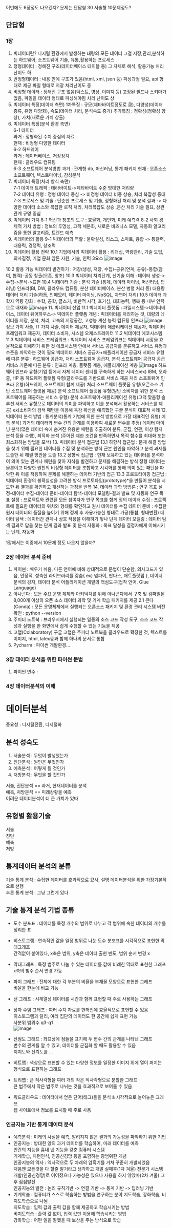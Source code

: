 이번에도 6장정도 나오겠지?
문제는 단답혇 30 서술형 10문제정도?
## 단답형
### 1장
1. 빅데이터란? 디지털 환경에서 발생하는 대량의 모든 데이터
  그걸 저장,관리,분석하는 하드웨어, 소프트웨어 기술, 유통,활용하는 프로세스
2. 정형데이터 : 정해진 구조(데이터베이스 테이블 등) 그 자체로 해석, 활용가능 처리난이도 하
3. 반정형데이터 : 내용 안에 구조가 있음(html, xml, json 등) 파싱과정 필요, api 형태로 제공 파일 형태로 저장 처리난이도 중
4. 비정형 데이터 : 정해진 구조 없음(텍스트, 영상, 이미지 등) 고정된 필드나 스키마가 없음, 파일을 데이터 형태로 파싱해야됨 처리 난이도 상
5. 빅데이터 특징(데이터 측면)
1차특징 : 규모(제타바이트정도로 큼), 다양성(데이터 종류, 유형 다양화), 속도(데이터 처리, 분석속도 증가)
추가특징 : 정확성(정확성 향상), 가치(새로운 가치 창출)
6. 빅데이터 특징(분석 환경 측면)  
6-1 데이터  
과거 : 정형화된 수치 중심의 자료  
현재 : 비정형 다양한 데이터  
6-2 하드웨어  
과거 : 데이터베이스, 저장장치  
현재 : 클라우드 컴퓨팅  
6-3 소프트웨어 분석방법
과거 : 관계형 db, 머신러닝, 통계 패키지
현재 : 오픈소스 소프트웨어, 텍스트마이닝, 감성분석
7. 빅데이터 특징(처리 방식 측면)  
7-1 데이터 트래픽 : 테라바이트->페타바이트 수준 방대한 처리량  
7-2 데이터 유형 : 정형 데이터 중심 -> 비정형 데이터 비중 상승, 처리 복잡성 증대  
7-3 프로세스 및 기술 : 단순한 프로세스 및 기술, 정형화된 처리 및 분석 결과 -> 다양한 데이터 소스와 복잡한 로직 처리, 처리복잡도 상승 ,분산 처리 기술 필요, 상관관계 규명 중심  
8. 빅데이터 가치
8-1 혁신과 창조의 도구 : 효율화, 개인화, 미래 예측력
8-2 사회 경제적 가치 방법 : 정보의 투명성, 고객 세분화, 새로운 비즈니스 모델, 자동화 알고리즘을 통한 알고리즘, 트렌드 예측
9. 빅데이터의 활용
9-1 빅데이터의 역할 : 불확실성, 리스크, 스마트, 융합 -> 통찰력, 대응력, 경쟁력, 창조력
10. 빅데이터 활용 전략
10.1 기업에서의 빅데이터 활용 : 리더십, 역량관리, 기술 도입, 의사결정, 기업 문화
    암튼 자원, 기술, 인력 3요소
    ![image](https://github.com/gryrryfh/BigData/assets/50912987/59dbb07b-6afe-4665-86e5-9c00987f4c35)

10.2 활용 가능 빅데이터 발견하기 : 저장(생성, 저장, 수집)-공유(연계, 공유)-통합(참여, 협력)-공동 창출(오픈, 창조)
10.3 빅데이터 처리단계, 신기술 이해 : 데이터 생성->수집->분석->표현
10.4 빅데이터 기술 : 분석 기술 (통계, 데이터 마이닝, 머신러닝, 딥러닝) 인프라(BI, DW, 클라우드 컴퓨팅, 분산 데이터베이스, 분산 병렬 처리 등) 대용량 데이터 처리 기술(하둡, 인메모리, 데이터 마이닝, NoSQL, 자연어 처리)
10.5  데이터 과학자 역량 강화 : 수학, 공학, 글스기, 비판적 시각, 호기심, 대화능력, 행복 등 내부 인력으로 내재화
    ![image](https://github.com/gryrryfh/BigData/assets/50912987/30e9211b-ea66-46bf-a149-af9330ba6586)
11. 빅데이터 산업
11.1 빅데이터 플랫폼 : 파일시스템->데이터베이스, 데이터 웨어하우스-> 빅데이터 플랫폼
개념 : 빅데이터를 처리하는 것, 대량의 데이터를 저장, 분석, 처리, 고속의 저장공간, 고성능 계산 능력 컴퓨팅 인프라
![image](https://github.com/gryrryfh/BigData/assets/50912987/9b231be3-b83b-4f63-96af-46c0ea270def)
정보 가치 사슬, IT 가치 사슬, 데이터 제공자, 빅데이터 애플리케이션 제공자, 빅데이터 프레임워크 제공자, 데이터 소비자, 시스템 오케스트레이터
11.2 빅데이터 에코시스템
11.3 빅데이터 서비스 프레임워크 : 빅데이터 서비스 프레임워크는 빅데이터 시장을 효율적으로 이해하기 위한 것
에코시스템 안에서 서비스 공급자를 분류하고 서비스 유형과 수준을 파악하는 것이 필요
빅데이터 서비스 공급자+애플리케이션 공급자
서비스 유형에 따른 분류 : 하드웨어 공급자, 처리 소프트웨어 공급자, 분석 소프트웨어 공급자
공급 서비스 기준에 따른 분류 : 인프라 계층, 플랫폼 계층, 애플리케이션 계층
![image](https://github.com/gryrryfh/BigData/assets/50912987/b535a950-c439-4220-8fb3-085b19ca6e12)
하드웨어 인프라 유형(기업 등에서 자체 데이터 센터를 구축하게 하는 서비스)ex) IBM, 오라클, HP 등
하드웨어 플랫폼 유형(클라우드를 기반으로 서비스 제공
처리 소프트웨어 인프라 유형(하드웨어, 소프트웨어 함께 제공)
처리 소프트웨어 플랫폼 유형(오픈소스 기반 소프트웨어 플랫폼 제공)
분석 소프트웨어 플랫폼 유형(일반 소비자를 위한 분석 소프트웨어를 제공하는 서비스 유형)
분석 소프트웨어-애플리케이션 유형(고객 맞춤형 솔루션 서비스 유형으로 데이터의 의미를 파악하고 이를 분석해서 활용하는 서비스를 제공) ex)소비자의 검색 패턴을 이용해 독감 확산을 예측했던 구글 분석이 대표적 사례
12. 빅데이터 분석 방법 : 통계분석(통계 기법에 의한 분석 방법으로 가장 대표적인 유형) 예측 분석( 과거의 데이터와 변수 간의 관계를 이용하여 새로운 변수를 추정) 데이터 마이닝 분석(많은 데이터 속에 숨겨진 유용한 패턴을 추출하여 분류, 군집, 연관, 이상 탐지 분석 등을 수행), 최적화 분석 (주어진 제한 조건을 만족하면서 목적 함수를 최대화 또는 최소화하는 방법을 모색)
13. 빅데이터 분석 접근법 
13.1 하향식 접근법 : 문제 해결 방법을 찾기 위해 필요한 데이터를 수집 및 분석하는 방식
근본 원인을 파악하고 분석 과제를 도출한 뒤 해결 방안을 도출
13.2 상향식 접근법 : 현재 보유하고 있는 데이터를 분석하여 의미 있는 관계나 패턴을 찾아 지식을 발견하고 문제를 해결하는 방식
정형 데이터는 물론이고 다양한 원천의 비정형 데이터를 조합하고 시각화를 통해 의미 있는 패턴을 파악한 뒤 이를 적용하여 문제를 해결하는 데이터 기반의 접근
13.3 프로토타이핑 접근법 : 빅데이터 환경의 불확실성을 고려한 방식 
프로토타입(prototype)*을 만들어 분석을 시도한 뒤 결과를 확인하고 개선하는 과정을 반복
14. 데이터 과학 방법론 : 연구 목표 설정-데이터 수집-데이터 준비-데이터 탐색-데이터 모델링-결과 발표 및 자동화
연구 목표 설정 : 프로젝트와 관련된 모든 참여자가 연구 목표를 함께 정의
데이터 수집 : 프로젝트에 필요한 데이터의 위치와 형태를 확인하고 원시 데이터를 수집
데이터 준비 : 수집한 원시 데이터의 품질을 높이기 위해 정제 후 사용가능한 형태로 가공(통합, 형태변환)
데이터 탐색 : 데이터간 관계나 상호 작용을 이해하기 윟나 단계
데이터 모델링 : 데이터 탐색 결과로 답을 찾는 단계
결과 발표 및 분석 자동화 : 목표 달성을 결정자에게 이해시키는 단계, 자동화

1장에서는 이중에서 10문제 정도 나오지 않을까?

### 2장 데이터 분석 준비
1. 파이썬 : 배우기 쉬움, 다른 언어에 비해 상대적으로 문법이 단순함, 의사코드가 있음, 안정적, 성숙한 라이브러리를 갖춤{ ex) 넘파이, 판다스, 매트플랏립 }, 데이터 분석의 강자, 데이터 분석 어플리케이션 개발의 핵심도구(접착 언어, Glue Language)
2. 아나콘다 : 모든 주요 운영 체제와 아키텍처를 위해 아나콘다에서 구축 및 컴파일된 8,000개 이상의 오픈 소스 데이터 과학
및 기계 학습 패키지를 제공
2.1 콘다(Conda) : 모든 운영체제에서 실행되는 오픈소스 패키지 및 환경 관리 시스템
버전확인 : python --version
3. 주피터 노트북 :  브라우저에서 실행되는 일종의 소스 코드 작성 도구, 소스 코드 작성과 실행을 한 화면에서 쉽게 수행할 수 있는 기능을 제공
4. 코랩(Colaboratory) 구글 코랩은 주피터 노트북을 클라우드로 확장한 것, 텍스트를 이미지, html, latex등과 함께 하나의 문서로 통합
5. Pycharm : 파이썬 개발환경...

### 3장 데이터 분석을 위한 파이썬 문법
1. 파이썬 변수 : 

### 4장 데이터분석의 이해
# 데이터분석

중요성 : 디지털전환, 디지털화
## 분석 성숙도
1. 서술분석 : 무엇이 발생했는가
2. 진단분석 : 원인은 무엇인가
3. 예측분석 : 어떻게 될 것인가
4. 처방분석 : 무엇을 할 것인가

서술, 진단분석 == 과거, 현재데이터를 분석  
예측, 처방분석 == 미래상황을 예측  
어려운 데이터분석이 더 큰 가치가 있따  

## 유형별 활용기술   
서술  
진단  
예측  
처방  

## 통계데이터 분석의 분류    
기술 통계 분석 : 수집한 데이터를 효과적으로 묘사,  설명 데이터분석을 위한 가장기본적으로 선행    
추론 통계 분석 : 그냥 그런게 있다    

## 기술 통계 분석 기법 종류   
* 도수 분포표 : 데이터를 특정 개수의 범위로 나누고 각 범위에 속한 데이터의 개수를 정리한 표  
   
* 히스토그램 : 연속적인 값을 일정 범위로 나눈 도수 분포표를 시각적으로 표현한 막대그래프  
  간격없이 붙어있다, x축은 범위, y축은 데이터 출현 빈도, 범위 순서 변경 x  
     
* 막대그래프 : 특정 범주로 나눌 수 있는 데이터를 값에 비례한 막대로 표현한 그래프  
  x축의 범주 순서 변경 가능  
    
* 파이 그래프 : 전체에 대한 각 부분의 비율을 부채꼴 모양으로 표현한 그래프  
  비율을 한눈에 비교 가능  
    
* 선 그래프 : 시계열성 데이터를 시간과 함께 표현할 때 주로 사용하는 그래프  
    
* 상자 수염 그래프 : 여러 수치 자료를 한꺼번에 효율적으로 표현할 수 있음    
  히스토그램과 달리, 여러 집단의 데이터도 한 공간에 쉽게 표현 가능  
  사분위 범위수 q3-q1   
  ![image](https://github.com/gryrryfh/BigData/assets/50912987/320d61d6-0f3d-4e65-9def-9682b3589284)    
  
* 산점도 그래프 :  좌표상에 점들을 표기해 두 변수 간의 관계를 나타낸 그래프  
  변수의 관계를 알 수 있고, 데이터를 군집화 할 때도 활용할 수 있음  
  지지도와 신뢰도를 ...  
    
* 히트맵 : 색상으로 표현할 수 있는 다양한 정보를 일정한 이미지 위에 열이 퍼지는 형식으로 표현하는 그래프    

* 트리맵 : 큰 직사각형을 여러 개의 작은 직사각형으로 분할한 그래프  
  큰 범주에서 작은 범주로 나뉘는 것을 효과적으로 보여줄 수 있음  
    
* 워드클라우드 : 데이터에서 얻은 단어(태그)들을 분석 à 시각적으로 늘어놓은 그래프  
  웹 사이트에서 정보를 표시할 때 주로 사용
   
### 인공지능 기반 통계 데이터 분석

* 예측분석 : 미래의 사실을 예측, 알려지지 않은 결과의 가능성을 파악하기 위한 기법  
* 인공지능 : 방대한 양의 과거 데이터를 학습하여, 미래 데이터를 예측  
             인간의 지능을 흉내 낸 기능을 갖춘 컴퓨터 시스템  
            기계학습, 패턴인식, 인공신경망 등을 포함하는 광범위한 개념  
  인공지능의 역사 : 역사적으로 두 차례의 암흑기를 거쳐 꾸준히 개발되었음  
  처음엔 모든것을 다 할줄 알거라고 생각하고 개발 실패후(1차 겨울) 전문가 시스템 개발(인공신경망)로 이어졌으나 가능성은 있으나 사용을 하지 않았따(2차 겨울) 그 후 점점발전  
  인공지능의 발전 : 논리 규칙기반 -> 연결 기반 -> 통계 기반 -> 딥러닝 기반  
* 기계학습 :  컴퓨터가 스스로 학습하는 방법을 연구하는 분야 지도학습, 강화학습, 비지도학습으로 나뉨  
             지도학습 : 입력 값과 출력 값을 함께 제공하고 학습시키는 방법  
             비지도학습 : 출력 값 없이, 입력 값만 이용해 학습시키는 방법   
             강화학습 :  어떤 일을 잘했을 때 보상을 주는 방식으로 학습  















